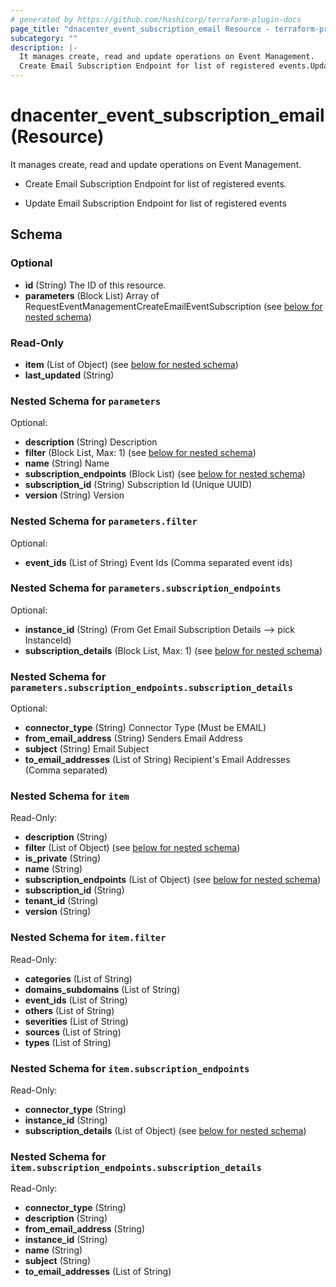 ```yaml
---
# generated by https://github.com/hashicorp/terraform-plugin-docs
page_title: "dnacenter_event_subscription_email Resource - terraform-provider-dnacenter"
subcategory: ""
description: |-
  It manages create, read and update operations on Event Management.
  Create Email Subscription Endpoint for list of registered events.Update Email Subscription Endpoint for list of registered events
---
```


# dnacenter_event_subscription_email (Resource)

It manages create, read and update operations on Event Management.

- Create Email Subscription Endpoint for list of registered events.

- Update Email Subscription Endpoint for list of registered events



<!-- schema generated by tfplugindocs -->
## Schema

### Optional

- **id** (String) The ID of this resource.
- **parameters** (Block List) Array of RequestEventManagementCreateEmailEventSubscription (see [below for nested schema](#nestedblock--parameters))

### Read-Only

- **item** (List of Object) (see [below for nested schema](#nestedatt--item))
- **last_updated** (String)

<a id="nestedblock--parameters"></a>
### Nested Schema for `parameters`

Optional:

- **description** (String) Description
- **filter** (Block List, Max: 1) (see [below for nested schema](#nestedblock--parameters--filter))
- **name** (String) Name
- **subscription_endpoints** (Block List) (see [below for nested schema](#nestedblock--parameters--subscription_endpoints))
- **subscription_id** (String) Subscription Id (Unique UUID)
- **version** (String) Version

<a id="nestedblock--parameters--filter"></a>
### Nested Schema for `parameters.filter`

Optional:

- **event_ids** (List of String) Event Ids (Comma separated event ids)


<a id="nestedblock--parameters--subscription_endpoints"></a>
### Nested Schema for `parameters.subscription_endpoints`

Optional:

- **instance_id** (String) (From Get Email Subscription Details --> pick InstanceId)
- **subscription_details** (Block List, Max: 1) (see [below for nested schema](#nestedblock--parameters--subscription_endpoints--subscription_details))

<a id="nestedblock--parameters--subscription_endpoints--subscription_details"></a>
### Nested Schema for `parameters.subscription_endpoints.subscription_details`

Optional:

- **connector_type** (String) Connector Type (Must be EMAIL)
- **from_email_address** (String) Senders Email Address
- **subject** (String) Email Subject
- **to_email_addresses** (List of String) Recipient's Email Addresses (Comma separated)




<a id="nestedatt--item"></a>
### Nested Schema for `item`

Read-Only:

- **description** (String)
- **filter** (List of Object) (see [below for nested schema](#nestedobjatt--item--filter))
- **is_private** (String)
- **name** (String)
- **subscription_endpoints** (List of Object) (see [below for nested schema](#nestedobjatt--item--subscription_endpoints))
- **subscription_id** (String)
- **tenant_id** (String)
- **version** (String)

<a id="nestedobjatt--item--filter"></a>
### Nested Schema for `item.filter`

Read-Only:

- **categories** (List of String)
- **domains_subdomains** (List of String)
- **event_ids** (List of String)
- **others** (List of String)
- **severities** (List of String)
- **sources** (List of String)
- **types** (List of String)


<a id="nestedobjatt--item--subscription_endpoints"></a>
### Nested Schema for `item.subscription_endpoints`

Read-Only:

- **connector_type** (String)
- **instance_id** (String)
- **subscription_details** (List of Object) (see [below for nested schema](#nestedobjatt--item--subscription_endpoints--subscription_details))

<a id="nestedobjatt--item--subscription_endpoints--subscription_details"></a>
### Nested Schema for `item.subscription_endpoints.subscription_details`

Read-Only:

- **connector_type** (String)
- **description** (String)
- **from_email_address** (String)
- **instance_id** (String)
- **name** (String)
- **subject** (String)
- **to_email_addresses** (List of String)


